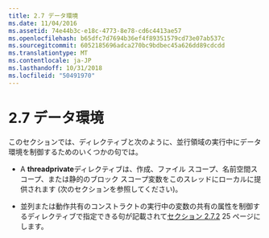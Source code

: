 ```yaml
---
title: 2.7 データ環境
ms.date: 11/04/2016
ms.assetid: 74e44b3c-e18c-4773-8e78-cd6c4413ae57
ms.openlocfilehash: b65dfc7d7694b36ef4f89351579cd73e07ab537c
ms.sourcegitcommit: 6052185696adca270bc9bdbec45a626dd89cdcdd
ms.translationtype: MT
ms.contentlocale: ja-JP
ms.lasthandoff: 10/31/2018
ms.locfileid: "50491970"
---
```

# <a name="27-data-environment"></a>2.7 データ環境

このセクションでは、ディレクティブと次のように、並行領域の実行中にデータ環境を制御するためのいくつかの句では。

- A **threadprivate**ディレクティブは、作成、ファイル スコープ、名前空間スコープ、または静的のブロック スコープ変数をこのスレッドにローカルに提供されます (次のセクションを参照してください)。

- 並列または動作共有のコンストラクトの実行中の変数の共有の属性を制御するディレクティブで指定できる句が記載されて[セクション 2.7.2](../../parallel/openmp/2-7-2-data-sharing-attribute-clauses.md) 25 ページにします。